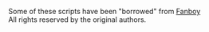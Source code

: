 Some of these scripts have been "borrowed" from [Fanboy](https://github.com/ryanbr/fanboy-adblock/)  
All rights reserved by the original authors.
